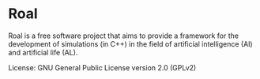 Roal
====

Roal is a free software project that aims to provide a framework for the development of simulations (in C++) in the field of artificial intelligence (AI) and artificial life (AL).

License: GNU General Public License version 2.0 (GPLv2)
